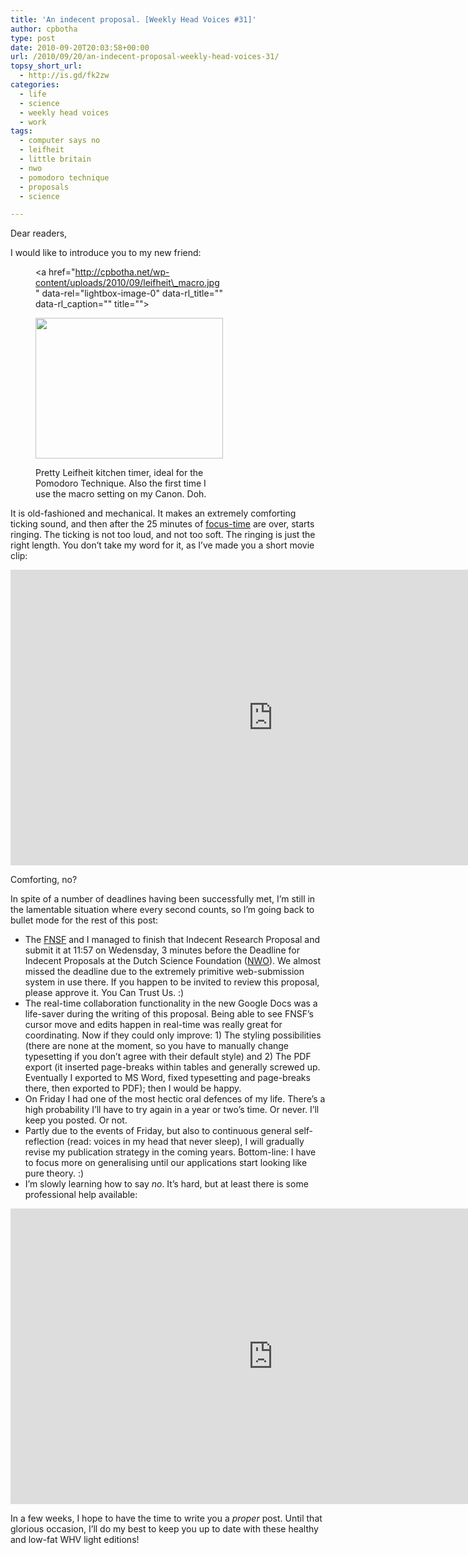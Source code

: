 ```yaml
---
title: 'An indecent proposal. [Weekly Head Voices #31]'
author: cpbotha
type: post
date: 2010-09-20T20:03:58+00:00
url: /2010/09/20/an-indecent-proposal-weekly-head-voices-31/
topsy_short_url:
  - http://is.gd/fk2zw
categories:
  - life
  - science
  - weekly head voices
  - work
tags:
  - computer says no
  - leifheit
  - little britain
  - nwo
  - pomodoro technique
  - proposals
  - science

---
```

Dear readers,

I would like to introduce you to my new friend:<figure id="attachment_1106" aria-describedby="caption-attachment-1106" style="width: 300px" class="wp-caption aligncenter"><a href="http://cpbotha.net/wp-content/uploads/2010/09/leifheit\_macro.jpg" data-rel="lightbox-image-0" data-rl\_title="" data-rl_caption="" title="">

<img data-attachment-id="1106" data-permalink="https://cpbotha.net/2010/09/20/an-indecent-proposal-weekly-head-voices-31/leifheit_macro/" data-orig-file="https://cpbotha.net/wp-content/uploads/2010/09/leifheit_macro.jpg" data-orig-size="1024,768" data-comments-opened="1" data-image-meta="{&quot;aperture&quot;:&quot;2.8&quot;,&quot;credit&quot;:&quot;&quot;,&quot;camera&quot;:&quot;Canon PowerShot A610&quot;,&quot;caption&quot;:&quot;&quot;,&quot;created_timestamp&quot;:&quot;1284912328&quot;,&quot;copyright&quot;:&quot;&quot;,&quot;focal_length&quot;:&quot;7.3&quot;,&quot;iso&quot;:&quot;0&quot;,&quot;shutter_speed&quot;:&quot;0.0125&quot;,&quot;title&quot;:&quot;&quot;}" data-image-title="leifheit_macro" data-image-description="" data-medium-file="https://cpbotha.net/wp-content/uploads/2010/09/leifheit_macro-300x225.jpg" data-large-file="https://cpbotha.net/wp-content/uploads/2010/09/leifheit_macro.jpg" class="size-medium wp-image-1106" title="leifheit_macro" src="http://cpbotha.net/wp-content/uploads/2010/09/leifheit_macro-300x225.jpg" alt="" width="300" height="225" srcset="https://cpbotha.net/wp-content/uploads/2010/09/leifheit_macro-300x225.jpg 300w, https://cpbotha.net/wp-content/uploads/2010/09/leifheit_macro.jpg 1024w" sizes="(max-width: 300px) 85vw, 300px" /></a><figcaption id="caption-attachment-1106" class="wp-caption-text">Pretty Leifheit kitchen timer, ideal for the Pomodoro Technique. Also the first time I use the macro setting on my Canon. Doh.</figcaption></figure> 

It is old-fashioned and mechanical. It makes an extremely comforting ticking sound, and then after the 25 minutes of [focus-time][1] are over, starts ringing. The ticking is not too loud, and not too soft. The ringing is just the right length. You don&#8217;t take my word for it, as I&#8217;ve made you a short movie clip:

<div class="jetpack-video-wrapper">
  <span class="embed-youtube" style="text-align:center; display: block;"><iframe class='youtube-player' type='text/html' width='840' height='473' src='https://www.youtube.com/embed/BEIwkUOWF9U?version=3&#038;rel=1&#038;fs=1&#038;autohide=2&#038;showsearch=0&#038;showinfo=1&#038;iv_load_policy=1&#038;wmode=transparent' allowfullscreen='true' style='border:0;'></iframe></span>
</div>

Comforting, no?

In spite of a number of deadlines having been successfully met, I&#8217;m still in the lamentable situation where every second counts, so I&#8217;m going back to bullet mode for the rest of this post:

  * The [FNSF][2] and I managed to finish that Indecent Research Proposal and submit it at 11:57 on Wedensday, 3 minutes before the Deadline for Indecent Proposals at the Dutch Science Foundation ([NWO][3]). We almost missed the deadline due to the extremely primitive web-submission system in use there. If you happen to be invited to review this proposal, please approve it. You Can Trust Us. :)
  * The real-time collaboration functionality in the new Google Docs was a life-saver during the writing of this proposal. Being able to see FNSF&#8217;s cursor move and edits happen in real-time was really great for coordinating. Now if they could only improve: 1) The styling possibilities (there are none at the moment, so you have to manually change typesetting if you don&#8217;t agree with their default style) and 2) The PDF export (it inserted page-breaks within tables and generally screwed up. Eventually I exported to MS Word, fixed typesetting and page-breaks there, then exported to PDF); then I would be happy.
  * On Friday I had one of the most hectic oral defences of my life. There&#8217;s a high probability I&#8217;ll have to try again in a year or two&#8217;s time. Or never. I&#8217;ll keep you posted. Or not.
  * Partly due to the events of Friday, but also to continuous general self-reflection (read: voices in my head that never sleep), I will gradually revise my publication strategy in the coming years. Bottom-line: I have to focus more on generalising until our applications start looking like pure theory. :)
  * I&#8217;m slowly learning how to say _no_. It&#8217;s hard, but at least there is some professional help available:

<div class="jetpack-video-wrapper">
  <span class="embed-youtube" style="text-align:center; display: block;"><iframe class='youtube-player' type='text/html' width='840' height='473' src='https://www.youtube.com/embed/WOdjCb4LwQY?version=3&#038;rel=1&#038;fs=1&#038;autohide=2&#038;showsearch=0&#038;showinfo=1&#038;iv_load_policy=1&#038;wmode=transparent' allowfullscreen='true' style='border:0;'></iframe></span>
</div>

In a few weeks, I hope to have the time to write you a _proper_ post. Until that glorious occasion, I&#8217;ll do my best to keep you up to date with these healthy and low-fat WHV light editions!

 [1]: http://www.pomodorotechnique.com/ "Pomodoro Technique website"
 [2]: /about/weekly-head-voices-abbreviations/ "WHV abbreviations, where you can find out who the FNSF is!"
 [3]: http://nwo.nl/ "NWO (Dutch Science Foundation) website"
